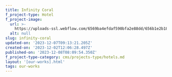 ```yaml
---
title: Infinity Coral
f_project-type: Hotel
f_project-image:
  url: >-
    https://uploads-ssl.webflow.com/6569ba4efdaf590bfa2e88dd/656b1e2b18790741946b37e7_Rectangle%2018%20(2).png
  alt: null
slug: infinity-coral
updated-on: '2023-12-07T09:13:21.205Z'
created-on: '2023-12-02T12:06:28.497Z'
published-on: '2023-12-08T08:09:54.350Z'
f_project-type-category: cms/projects-type/hotels.md
layout: '[our-works].html'
tags: our-works
---
```



